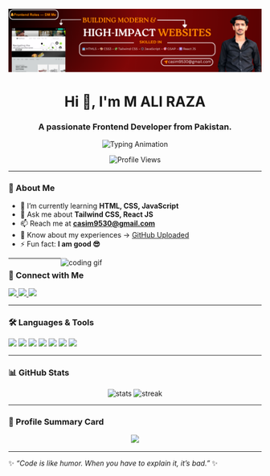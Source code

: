 <!-- Profile README -->

![Banner](https://raw.githubusercontent.com/ALIRAZAASIM/ALIRAZAASIM/main/LINKEDIN%20BANNERS%20%282%29.png)

<h1 align="center">Hi 👋, I'm M ALI RAZA</h1>
<h3 align="center">A passionate Frontend Developer from Pakistan.</h3>

<!-- Typing animation -->
<p align="center">
  <img src="https://readme-typing-svg.herokuapp.com?font=Fira+Code&size=22&pause=1000&center=true&vCenter=true&width=500&lines=Frontend+Developer;React+%7C+TailwindCSS+Enthusiast;Always+Learning+New+Things" alt="Typing Animation" />
</p>

<!-- Profile views -->
<p align="center"> 
  <img src="https://komarev.com/ghpvc/?username=alirazaasim&label=Profile%20views&color=0e75b6&style=flat" alt="Profile Views" /> 
</p>

---

### 🌱 About Me
- 🌱 I’m currently learning **HTML, CSS, JavaScript**  
- 💬 Ask me about **Tailwind CSS, React JS**  
- 📫 Reach me at **casim9530@gmail.com**  
- 📄 Know about my experiences → [GitHub Uploaded](#)  
- ⚡ Fun fact: **I am good 😎**

<img align="right" alt="coding gif" width="400" src="https://user-images.githubusercontent.com/55389276/140866485-8fb1c876-9a8f-4d6a-98dc-08c4981eaf70.gif">

---

### 🔗 Connect with Me
<p align="left">
  <a href="https://linkedin.com/in/m ali raza" target="_blank">
    <img src="https://img.shields.io/badge/LinkedIn-blue?style=for-the-badge&logo=linkedin"/>
  </a>
  <a href="https://fb.com/asim ch arain" target="_blank">
    <img src="https://img.shields.io/badge/Facebook-%231877F2.svg?style=for-the-badge&logo=facebook&logoColor=white"/>
  </a>
  <a href="https://instagram.com/asimarain07" target="_blank">
    <img src="https://img.shields.io/badge/Instagram-%23E4405F.svg?style=for-the-badge&logo=instagram&logoColor=white"/>
  </a>
</p>

---

### 🛠️ Languages & Tools
<p align="left">
  <img src="https://img.shields.io/badge/HTML5-E34F26?style=for-the-badge&logo=html5&logoColor=white"/>
  <img src="https://img.shields.io/badge/CSS3-1572B6?style=for-the-badge&logo=css3&logoColor=white"/>
  <img src="https://img.shields.io/badge/JavaScript-F7DF1E?style=for-the-badge&logo=javascript&logoColor=black"/>
  <img src="https://img.shields.io/badge/React-20232A?style=for-the-badge&logo=react&logoColor=61DAFB"/>
  <img src="https://img.shields.io/badge/TailwindCSS-38B2AC?style=for-the-badge&logo=tailwind-css&logoColor=white"/>
  <img src="https://img.shields.io/badge/Bootstrap-563D7C?style=for-the-badge&logo=bootstrap&logoColor=white"/>
  <img src="https://img.shields.io/badge/Git-F05032?style=for-the-badge&logo=git&logoColor=white"/>
</p>

---

### 📊 GitHub Stats
<p align="center">
  <img src="https://github-readme-stats.vercel.app/api?username=alirazaasim&show_icons=true&theme=radical" alt="stats" height="180"/>
  <img src="https://github-readme-streak-stats.herokuapp.com/?user=alirazaasim&theme=tokyonight" alt="streak" height="180"/>
</p>

---

### 📌 Profile Summary Card
<p align="center">
  <img src="https://github-profile-summary-cards.vercel.app/api/cards/profile-details?username=alirazaasim&theme=radical"/>
</p>

---

✨ _“Code is like humor. When you have to explain it, it’s bad.”_ ✨
